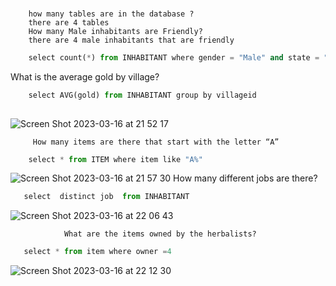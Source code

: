 ###
        how many tables are in the database ? 
        there are 4 tables 
        How many Male inhabitants are Friendly?
        there are 4 male inhabitants that are friendly 

```.py ###
    select count(*) from INHABITANT where gender = "Male" and state = "Friendly"
```
What is the average gold by village?


```.py ###
    select AVG(gold) from INHABITANT group by villageid
    
```
![Screen Shot 2023-03-16 at 21 52 17](https://user-images.githubusercontent.com/112072887/225622601-23c9a32c-5bad-4bf6-a171-86fb28971851.png)
  
         How many items are there that start with the letter “A”
```.py
    select * from ITEM where item like "A%"
```


![Screen Shot 2023-03-16 at 21 57 30](https://user-images.githubusercontent.com/112072887/225623793-05f4e7f6-7abe-4351-9798-dc6ca63f1101.png)
        How many different jobs are there?
```.py
   select  distinct job  from INHABITANT
```
![Screen Shot 2023-03-16 at 22 06 43](https://user-images.githubusercontent.com/112072887/225626103-97b0d8b4-83f6-4fec-8d07-c1fa05db4025.png)

                What are the items owned by the herbalists?
```.py 
   select * from item where owner =4

```
![Screen Shot 2023-03-16 at 22 12 30](https://user-images.githubusercontent.com/112072887/225627513-c4c82a4e-26ad-47f5-8782-05dd569dc4aa.png)






   



